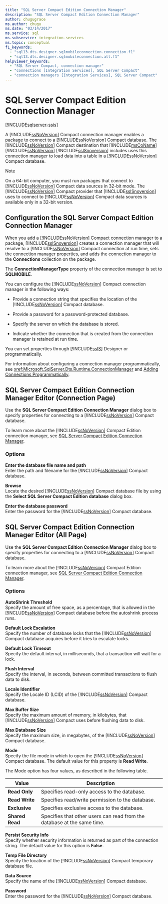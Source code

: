 ```yaml
---
title: "SQL Server Compact Edition Connection Manager"
description: "SQL Server Compact Edition Connection Manager"
author: chugugrace
ms.author: chugu
ms.date: "03/14/2017"
ms.service: sql
ms.subservice: integration-services
ms.topic: conceptual
f1_keywords:
  - "sql13.dts.designer.sqlmobileconnection.connection.f1"
  - "sql13.dts.designer.sqlmobileconnection.all.f1"
helpviewer_keywords:
  - "SQL Server Compact, connection manager"
  - "connections [Integration Services], SQL Server Compact"
  - "connection managers [Integration Services], SQL Server Compact"
---
```

# SQL Server Compact Edition Connection Manager

[!INCLUDE[sqlserver-ssis](../../includes/applies-to-version/sqlserver-ssis.md)]


  A [!INCLUDE[ssNoVersion](../../includes/ssnoversion-md.md)] Compact connection manager enables a package to connect to a [!INCLUDE[ssNoVersion](../../includes/ssnoversion-md.md)] Compact database. The [!INCLUDE[ssNoVersion](../../includes/ssnoversion-md.md)] Compact destination that [!INCLUDE[msCoName](../../includes/msconame-md.md)] [!INCLUDE[ssNoVersion](../../includes/ssnoversion-md.md)] [!INCLUDE[ssISnoversion](../../includes/ssisnoversion-md.md)] includes uses this connection manager to load data into a table in a [!INCLUDE[ssNoVersion](../../includes/ssnoversion-md.md)] Compact database.  
  
> [!NOTE]  
>  On a 64-bit computer, you must run packages that connect to [!INCLUDE[ssNoVersion](../../includes/ssnoversion-md.md)] Compact data sources in 32-bit mode. The [!INCLUDE[ssNoVersion](../../includes/ssnoversion-md.md)] Compact provider that [!INCLUDE[ssISnoversion](../../includes/ssisnoversion-md.md)] uses to connect to [!INCLUDE[ssNoVersion](../../includes/ssnoversion-md.md)] Compact data sources is available only in a 32-bit version.  
  
## Configuration the SQL Server Compact Edition Connection Manager  
 When you add a [!INCLUDE[ssNoVersion](../../includes/ssnoversion-md.md)] Compact connection manager to a package, [!INCLUDE[ssISnoversion](../../includes/ssisnoversion-md.md)] creates a connection manager that will resolve to a [!INCLUDE[ssNoVersion](../../includes/ssnoversion-md.md)] Compact connection at run time, sets the connection manager properties, and adds the connection manager to the **Connections** collection on the package.  
  
 The **ConnectionManagerType** property of the connection manager is set to **SQLMOBILE**.  
  
 You can configure the [!INCLUDE[ssNoVersion](../../includes/ssnoversion-md.md)] Compact connection manager in the following ways:  
  
-   Provide a connection string that specifies the location of the [!INCLUDE[ssNoVersion](../../includes/ssnoversion-md.md)] Compact database.  
  
-   Provide a password for a password-protected database.  
  
-   Specify the server on which the database is stored.  
  
-   Indicate whether the connection that is created from the connection manager is retained at run time.  
  
 You can set properties through [!INCLUDE[ssIS](../../includes/ssis-md.md)] Designer or programmatically.  
  
 For information about configuring a connection manager programmatically, see <xref:Microsoft.SqlServer.Dts.Runtime.ConnectionManager> and [Adding Connections Programmatically](../../integration-services/building-packages-programmatically/adding-connections-programmatically.md).  
  
## SQL Server Compact Edition Connection Manager Editor (Connection Page)
  Use the **SQL Server Compact Edition Connection Manager** dialog box to specify properties for connecting to a [!INCLUDE[ssNoVersion](../../includes/ssnoversion-md.md)] Compact database.  
  
 To learn more about the [!INCLUDE[ssNoVersion](../../includes/ssnoversion-md.md)] Compact Edition connection manager, see [SQL Server Compact Edition Connection Manager](../../integration-services/connection-manager/sql-server-compact-edition-connection-manager.md).  
  
### Options  
 **Enter the database file name and path**  
 Enter the path and filename for the [!INCLUDE[ssNoVersion](../../includes/ssnoversion-md.md)] Compact database.  
  
 **Browse**  
 Locate the desired [!INCLUDE[ssNoVersion](../../includes/ssnoversion-md.md)] Compact database file by using the **Select SQL Server Compact Edition database** dialog box.  
  
 **Enter the database password**  
 Enter the password for the [!INCLUDE[ssNoVersion](../../includes/ssnoversion-md.md)] Compact database.  
  
## SQL Server Compact Edition Connection Manager Editor (All Page)
  Use the **SQL Server Compact Edition Connection Manager** dialog box to specify properties for connecting to a [!INCLUDE[ssNoVersion](../../includes/ssnoversion-md.md)] Compact database.  
  
 To learn more about the [!INCLUDE[ssNoVersion](../../includes/ssnoversion-md.md)] Compact Edition connection manager, see [SQL Server Compact Edition Connection Manager](../../integration-services/connection-manager/sql-server-compact-edition-connection-manager.md).  
  
### Options  
 **AutoShrink Threshold**  
 Specify the amount of free space, as a percentage, that is allowed in the [!INCLUDE[ssNoVersion](../../includes/ssnoversion-md.md)] Compact database before the autoshrink process runs.  
  
 **Default Lock Escalation**  
 Specify the number of database locks that the [!INCLUDE[ssNoVersion](../../includes/ssnoversion-md.md)] Compact database acquires before it tries to escalate locks.  
  
 **Default Lock Timeout**  
 Specify the default interval, in milliseconds, that a transaction will wait for a lock.  
  
 **Flush Interval**  
 Specify the interval, in seconds, between committed transactions to flush data to disk.  
  
 **Locale Identifier**  
 Specify the Locale ID (LCID) of the [!INCLUDE[ssNoVersion](../../includes/ssnoversion-md.md)] Compact database.  
  
 **Max Buffer Size**  
 Specify the maximum amount of memory, in kilobytes, that [!INCLUDE[ssNoVersion](../../includes/ssnoversion-md.md)] Compact uses before flushing data to disk.  
  
 **Max Database Size**  
 Specify the maximum size, in megabytes, of the [!INCLUDE[ssNoVersion](../../includes/ssnoversion-md.md)] Compact database.  
  
 **Mode**  
 Specify the file mode in which to open the [!INCLUDE[ssNoVersion](../../includes/ssnoversion-md.md)] Compact database. The default value for this property is **Read Write**.  
  
 The Mode option has four values, as described in the following table.  
  
|Value|Description|  
|-----------|-----------------|  
|**Read Only**|Specifies read-only access to the database.|  
|**Read Write**|Specifies read/write permission to the database.|  
|**Exclusive**|Specifies exclusive access to the database.|  
|**Shared Read**|Specifies that other users can read from the database at the same time.|  
  
 **Persist Security Info**  
 Specify whether security information is returned as part of the connection string. The default value for this option is **False**.  
  
 **Temp File Directory**  
 Specify the location of the [!INCLUDE[ssNoVersion](../../includes/ssnoversion-md.md)] Compact temporary database file.  
  
 **Data Source**  
 Specify the name of the [!INCLUDE[ssNoVersion](../../includes/ssnoversion-md.md)] Compact database.  
  
 **Password**  
 Enter the password for the [!INCLUDE[ssNoVersion](../../includes/ssnoversion-md.md)] Compact database.  
  
